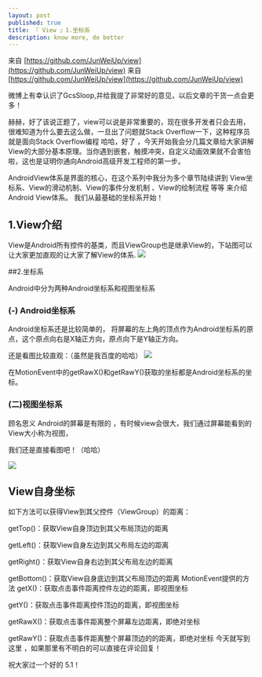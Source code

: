 ```yaml
---
layout: post
published: true
title: 『 View 』1.坐标系
description: know more, do better 
---  
```

来自 [https://github.com/JunWeiUp/view](https://github.com/JunWeiUp/view)
来自 [https://github.com/JunWeiUp/view](https://github.com/JunWeiUp/view)

微博上有幸认识了GcsSloop,并给我提了非常好的意见，以后文章的干货一点会更多！

赫赫，好了该说正题了，view可以说是非常重要的，现在很多开发者只会去用，很难知道为什么要去这么做，一旦出了问题就Stack Overflow一下，这种程序员就是面向Stack Overflow编程 哈哈，好了 ，今天开始我会分几篇文章给大家讲解View的大部分基本原理。当你遇到嵌套，触摸冲突，自定义动画效果就不会害怕啦，这也是证明你通向Android高级开发工程师的第一步。

AndroidView体系是界面的核心，在这个系列中我分为多个章节陆续讲到 View坐标系、View的滑动机制、View的事件分发机制 、View的绘制流程 等等 来介绍Android View体系。 我们从最基础的坐标系开始！

## 1.View介绍

View是Android所有控件的基类，而且ViewGroup也是继承View的，下站图可以让大家更加直观的让大家了解View的体系.
![](http://upload-images.jianshu.io/upload_images/489570-631e06fb624c34b9.jpg?imageMogr2/auto-orient/strip%7CimageView2/2/w/1240)


##2.坐标系

Android中分为两种Android坐标系和视图坐标系

### (-) Android坐标系

Android坐标系还是比较简单的， 将屏幕的左上角的顶点作为Android坐标系的原点，这个原点向右是X轴正方向，原点向下是Y轴正方向。

还是看图比较直观：（虽然是我百度的哈哈）
![](http://upload-images.jianshu.io/upload_images/489570-7430da1a80125cf4.png?imageMogr2/auto-orient/strip%7CimageView2/2/w/1240)


在MotionEvent中的getRawX()和getRawY()获取的坐标都是Android坐标系的坐标。

### (二)视图坐标系

顾名思义 Android的屏幕是有限的 ，有时候view会很大，我们通过屏幕能看到的View大小称为视图，

我们还是直接看图吧！（哈哈）

![](http://upload-images.jianshu.io/upload_images/489570-7cc507c5f1cf433f.png?imageMogr2/auto-orient/strip%7CimageView2/2/w/1240)


## View自身坐标﻿﻿
如下方法可以获得View到其父控件（ViewGroup）的距离：

getTop()：获取View自身顶边到其父布局顶边的距离

getLeft()：获取View自身左边到其父布局左边的距离

getRight()：获取View自身右边到其父布局左边的距离

getBottom()：获取View自身底边到其父布局顶边的距离
MotionEvent提供的方法﻿﻿﻿
getX()：获取点击事件距离控件左边的距离，即视图坐标

getY()：获取点击事件距离控件顶边的距离，即视图坐标

getRawX()：获取点击事件距离整个屏幕左边距离，即绝对坐标

getRawY()：获取点击事件距离整个屏幕顶边的的距离，即绝对坐标
今天就写到这里 ，如果那里有不明白的可以直接在评论回复！

祝大家过一个好的 5.1！